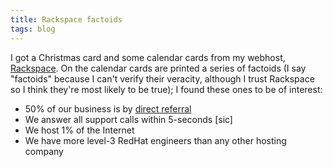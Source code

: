 ```yaml
---
title: Rackspace factoids
tags: blog
---
```


I got a Christmas card and some calendar cards from my webhost, [Rackspace](http://service.bfast.com/bfast/click?bfmid=30735717&siteid=41506187&bfpage=hosting_headaches). On the calendar cards are printed a series of factoids (I say "factoids" because I can't verify their veracity, although I trust Rackspace so I think they're most likely to be true); I found these ones to be of interest:

-   50% of our business is by [direct referral](http://service.bfast.com/bfast/click?bfmid=30735717&siteid=41506187&bfpage=hosting_headaches)
-   We answer all support calls within 5-seconds \[sic\]
-   We host 1% of the Internet
-   We have more level-3 RedHat engineers than any other hosting company
